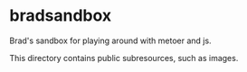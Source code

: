 bradsandbox
===========

Brad's sandbox for playing around with metoer and js.

This directory contains public subresources, such as images.
  
